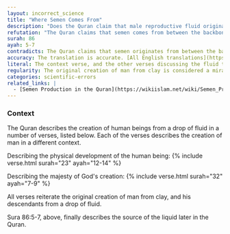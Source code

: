 ```yaml
---
layout: incorrect_science
title: "Where Semen Comes From"
description: "Does the Quran claim that male reproductive fluid originates from between the backbone and the ribs?"
refutation: "The Quran claims that semen comes from between the backbone and ribs. We know today that semen is produced in the testes, not in that area. All major translations of the verse reflect this error, and it’s meant to be taken literally. This clear contradiction with modern biology shows the Quran’s description of human reproduction is inaccurate."
surah: 86
ayah: 5-7
contradicts: The Quran claims that semen originates from between the backbone and the ribs. This is a clear contradiction with modern science, which has shown that semen is produced in the testes.
accuracy: The translation is accurate. [All English translations](https://quran.com/86/5-7?translations=20%2C95%2C85%2C131%2C84%2C19%2C22%2C203%2C57) of the verses on Quran.com state that the fluid originates from between the backbone and the ribs, or between the loins, and chest-bones.
literal: The context verse, and the other verses discussing the fluid that man is created from are all presented as if they are literal.
regularity: The original creation of man from clay is considered a miracle that displays the power of Allah. Afterwards, the continued creation of man from a fluid is considered the normative and regular occurence.
categories: scientific-errors
related_links: |
  - [Semen Production in the Quran](https://wikiislam.net/wiki/Semen_Production_in_the_Quran)
---
```


### Context

The Quran describes the creation of human beings from a drop of fluid in a number of verses, listed below. Each of the verses describes the creation of man in a different context.

Describing the physical development of the human being:
{% include verse.html surah="23" ayah="12-14" %}

Describing the majesty of God's creation:
{% include verse.html surah="32" ayah="7-9" %}

All verses reiterate the original creation of man from clay, and his descendants from a drop of fluid.

Sura 86:5-7, above, finally describes the source of the liquid later in the Quran.
